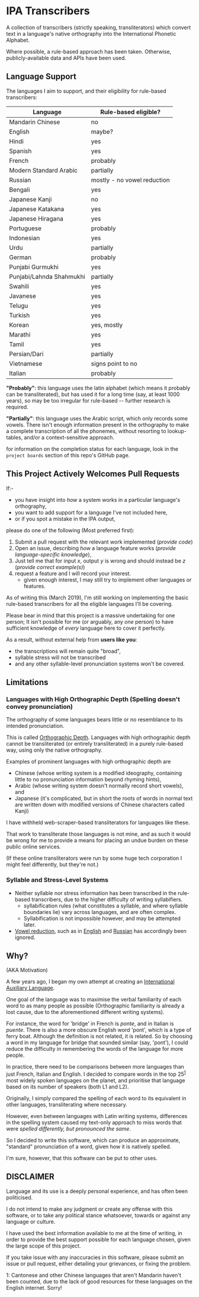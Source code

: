 # IPA Transcribers

A collection of transcribers (strictly speaking, transliterators) 
which convert text in a language's native orthography into the International Phonetic Alphabet.

Where possible, a rule-based approach has been taken. Otherwise, publicly-available data and APIs have been used.

## Language Support

The languages I aim to support, and their eligibility for rule-based transcribers:

Language                | Rule-based eligible?
------------------------|------------
Mandarin Chinese        | no
English                 | maybe?
Hindi                   | yes
Spanish                 | yes
French                  | probably
Modern Standard Arabic  | partially
Russian                 | mostly - no vowel reduction
Bengali                 | yes
Japanese Kanji          | no
Japanese Katakana       | yes
Japanese Hiragana       | yes
Portuguese              | probably
Indonesian              | yes
Urdu                    | partially
German                  | probably
Punjabi Gurmukhi        | yes
Punjabi/Lahnda Shahmukhi| partially
Swahili                 | yes
Javanese                | yes
Telugu                  | yes
Turkish                 | yes
Korean                  | yes, mostly
Marathi                 | yes
Tamil                   | yes
Persian/Dari            | partially
Vietnamese              | signs point to no
Italian                 | probably


**"Probably"**: this language uses the latin alphabet (which means it probably can be transliterated),
but has used it for a long time (say, at least 1000 years),
so may be too irregular for rule-based -- further research is required.

**"Partially"**: this language uses the Arabic script, which only records some vowels. 
There isn't enough information present in the orthography to make a complete transcription of all the phonemes,
without resorting to lookup-tables, and/or a context-sensitive approach.

for information on the completion status for each language, look in the `project boards` section of this repo's GitHub page.


## This Project Actively Welcomes Pull Requests

If:-

* you have insight into *how* a system works in a particular language's orthography,
* you want to add support for a language I've not included here,
* or if you spot a mistake in the IPA output,

please do one of the following (Most preferred first):

1. Submit a pull request with the relevant work implemented (*provide code*)
2. Open an issue, describing *how* a language feature works (*provide language-specific knowledge*),
3. Just tell me that for input *x*, output *y* is wrong and should instead be *z* (*provide correct example(s)*)
4. request a feature and I will record your interest.
    - given enough interest, I may still try to implement other languages or features.
 
As of writing this (March 2019), I'm still working on implementing the basic rule-based transcribers
for all the eligible languages I'll be covering.

Please bear in mind that this project is a massive undertaking for one person;
It isn't possible for me (or arguably, any *one* person) 
to have sufficient knowledge of *every* language here to cover it perfectly.

As a result, without external help from **users like you**:

* the transcriptions will remain quite "broad",
* syllable stress will not be transcribed
* and any other syllable-level pronunciation systems won't be covered.

## Limitations

### Languages with High Orthographic Depth (Spelling doesn't convey pronunciation)

The orthography of some languages bears little or no resemblance to its intended pronunciation.

This is called [Orthographic Depth](https://en.wikipedia.org/wiki/Orthographic_depth).
Languages with high orthographic depth cannot be transliterated (or entirely transliterated) in a purely rule-based way,
using only the native orthography. 

Examples of prominent languages with high orthographic depth are
* Chinese (whose writing system is a modified ideography, 
  containing little to no pronunciation information beyond rhyming hints), 
* Arabic (whose writing system doesn't normally record short vowels), and
* Japanese (it's complicated, but in short the roots of words in normal text are written down with modified versions of Chinese characters called Kanji)

I have withheld web-scraper-based transliterators for languages like these.

That work to transliterate those languages is not mine,
and as such it would be wrong for me to provide a means for placing an undue burden on these public online services.

(If these online transliterators were run by some huge tech corporation I might feel differently, but they're not.)

### Syllable and Stress-Level Systems

* Neither syllable nor stress information has been transcribed in the rule-based transcribers,
  due to the higher difficulty of writing syllabifiers.
   - syllabification rules (what constitutes a syllable, and where syllable boundaries lie) vary across languages,
     and are often complex.
  - Syllabification is not impossible however, and may be attempted later.
* [Vowel reduction](https://en.wikipedia.org/wiki/Vowel_reduction), such as in
  [English](https://en.wikipedia.org/wiki/Stress_and_vowel_reduction_in_English) 
  and [Russian](https://en.wikipedia.org/wiki/Vowel_reduction_in_Russian) has accordingly been ignored.

## Why?

(AKA Motivation)

A few years ago, I began my own attempt at creating an 
[International Auxiliary Language](https://en.wikipedia.org/wiki/International_auxiliary_language).

One goal of the language was to maximise the verbal familiarity of each word to as many people as possible
(Orthographic familiarity is already a lost cause, due to the aforementioned different writing systems).

For instance, the word for 'bridge' in French is *ponte*, and in Italian is *puente*. 
There is also a more obscure English word 'pont', which is a type of ferry boat.
Although the definition is not related, it is related. 
So by choosing a word in my language for bridge that sounded similar (say, 'pont'),
I could reduce the difficulty in remembering the words of the language for more people.

In practice, there need to be comparisons between more languages than just French, Italian and English. 
I decided to compare words in the top 25<sup>[1](#numlangs)</sup> most widely spoken languages on the planet,
and prioritise that language based on its number of speakers (both L1 and L2).

Originally, I simply compared the spelling of each word to its equivalent in other languages, 
transliterating where necessary.

However, even between languages with Latin writing systems,
differences in the spelling system caused my text-only approach to miss words that were 
*spelled differently, but pronounced the same*.

So I decided to write this software, which can produce an approximate, "standard" pronunciation of a word, 
given how it is natively spelled.

I'm sure, however, that this software can be put to other uses.

## DISCLAIMER

Language and its use is a deeply personal experience, and has often been politicised.

I do not intend to make any judgment or create any offense with this software,
or to take any political stance whatsoever, towards or against any language or culture.

I have used the best information available to me at the time of writing,
in order to provide the best support possible for each language chosen,
given the large scope of this project.

If you take issue with any inaccuracies in this software,
please submit an issue or pull request, either detailing your grievances, or fixing the problem.

<a name="numlangs">1</a>: Cantonese and other Chinese languages that aren't Mandarin haven't been counted, 
             due to the lack of good resources for these languages on the English internet. Sorry!